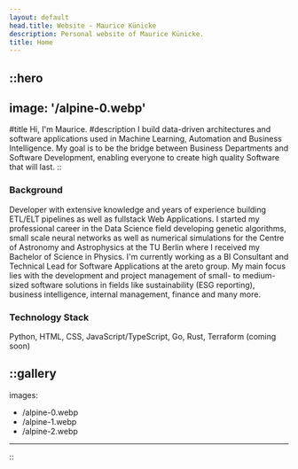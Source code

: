 ```yaml
---
layout: default
head.title: Website - Maurice Künicke
description: Personal website of Maurice Künicke.
title: Home
---
```


::hero
---
image: '/alpine-0.webp'
---
#title
Hi, I'm Maurice.
#description
I build data-driven architectures and software applications used in Machine Learning, Automation and Business Intelligence. My goal is to be the bridge between Business Departments and Software Development, enabling everyone to create high quality Software that will last.
::

### Background
Developer with extensive knowledge and years of experience building ETL/ELT pipelines as well as fullstack Web Applications. I started
my professional career in the Data Science field developing genetic
algorithms, small scale neural networks as well as numerical
simulations for the Centre of Astronomy and Astrophysics at the TU
Berlin where I received my Bachelor of Science in Physics. I'm currently working as a BI Consultant and Technical Lead for Software Applications at the areto group. My main focus lies with the development and project management of small- to medium-sized software solutions in fields like sustainability (ESG reporting), business intelligence, internal management, finance and many more.


### Technology Stack

Python, HTML, CSS, JavaScript/TypeScript, Go, Rust, Terraform
(coming soon)

::gallery
---
images:
  - /alpine-0.webp
  - /alpine-1.webp
  - /alpine-2.webp
---
::
